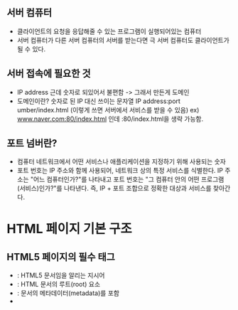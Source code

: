 ## 서버 컴퓨터
- 클라이언트의 요청을 응답해줄 수 있는 프로그램이 실행되어있는 컴퓨터
- 서버 컴퓨터가 다른 서버 컴퓨터의 서버를 받는다면 극 서버 컴퓨터도 클라이언트가 될 수 있다.

## 서버 접속에 필요한 것
- IP address 근데 숫자로 되있어서 불편함 -> 그래서 만든게 도메인
- 도메인이란? 숫자로 된 IP 대신 쓰이는 문자열
	IP address:port umber/index.html (이렇게 쓰면 서버에서 서비스를 받을 수 있음)
  ex)  www.naver.com:80/index.html 인데 :80/index.html을 생략 가능함.
  
## 포트 넘버란?
- 컴퓨터 네트워크에서 어떤 서비스나 애플리케이션을 지정하기 위해 사용되는 숫자
- 포트 번호는 IP 주소와 함께 사용되어, 네트워크 상의 특정 서비스를 식별한다.
    IP 주소는 "어느 컴퓨터인가?"를 나타내고
    포트 번호는 "그 컴퓨터 안의 어떤 프로그램(서비스)인가?"를 나타낸다.
    즉, IP + 포트 조합으로 정확한 대상과 서비스를 찾아간다.

# HTML 페이지 기본 구조
## HTML5 페이지의 필수 태그
- <!DOCTYPE html> : HTML5 문서임을 알리는 지시어
- <html> : HTML 문서의 루트(root) 요소
- <head> : 문서의 메타데이터(metadata)를 포함
- <title> : 문서의 제목을 정의 (브라우저 탭에 표시됨)
- <body> : 실제로 브라우저에 보여지는 콘텐츠를 포함
	
## HTML 태그 특징
	- <start tag> contents </end tag>	<= elements. tree의 요소가 된다.
	- 시작 태그 종료 태그 모두 있는 경우와 시작 태그만 있는 경우가 있다.
	- 태그 속성은 대소문자 구분이 없다
	- 속성 값에 불필요한 공백 문자는 표준에 어긋난다.

# title 속성으로 툴팁 달기
```
  <!DOCTYPE html>
 <html>
 <head>
 <meta charset="utf-8">
 <title>툴팁 달기</title></head>
 <body>
 <h1 title="h1태그로 작성하였습니다.">
 1장 홈페이지</h1>
 <h2 title="h2태그로 작성하였습니다.">
 1절 HTML 언어</h2>
 </body>
 </html>
```
# &lt;p&gt;로 단락 나누기
```
<!DOCTYPE html>
 <html>
 <head>
 <meta charset="utf-8">
 <title>단락 나누기</title></head>
 <body>
 <h3>2 개의 단락 나누기</h3>
 <p>
 HTML 문서도 본문을여러단락으로
나눌수있다. CSS 스타일을 사용하면
단락단위로내어쓰기와들여쓰기가가능하다.</p>
 <p>
여러개의빈칸은하나로취급되며,
엔터키역시하나의빈칸으로처리된다.</p>
 </body>
 </html>
```
# &lt;hr&gt; 태그로 수평선 긋기  
```
<!DOCTYPE html>
 <html>
 <head>
 <meta charset="utf-8">
 <title>수평선 긋기</title></head>
 <body>
 <h3>수평선 긋기</h3>
 <hr>
 <p>hr 태그는 horizontal에서 딴 글자입니다.</p>
 <hr>
 <p>종료 태그&lt;/hr&gt;를 사용하지 않습니다.</p>
 </body>
 </html>
```
# &lt;br&gt;태그로 새로운 줄로 넘어가기
```
 <!DOCTYPE html>
 <html>
 <head>
 <meta charset="utf-8">
 <title>새로운 줄 넘어가기</title>
 </head>
 <body>
 <h3>새로운 줄 넘어가기</h3>
 <hr>
 &lt;br&gt; 태그로 다음 줄로 넘어갑니다.<br>
 2 개의 &lt;br&gt; 태그로 두 번 넘어 갑니다.<br><br>
잘보이나요? 
</body>
 </html>
```
# 문자, 기호, 심볼 입력
- 기호로 여백 표시한 것 - white characters(blank, tab, newline)
  여러번의 탭 스페이스바 엔터를 써도 하나의 빈칸으로 표현됨.
  여러 여백을 만들려면 &nbsp;를 사용. (한 번 쓸 때마다 빈칸 1개)
- HTML5의 문자 : 유니코드 문자셋, UTF-8코드 체계
# &lt;pre&gt;태그 - 개발자의 포맷 그대로 출력
```
<!DOCTYPE html>
 <html>
 <head>
 <meta charset="utf-8">
 <title>개발자의 포맷 그대로 출력</title></head>
 <body>
 <h3>개발자의 포맷그대로출력하기</h3>
 <hr>
 <p>
 &lt;p&gt; 태그를 사용하면
           여러 개의 빈 칸은 하나로, 
            여러 줄은 한 줄에 붙여 출력됩니다.</p>
 <hr>
 <pre>
그러나&lt;pre&gt; 태그를 사용하면
            사용자가입력한
            그대로출력됩니다.
 </pre>
 </body>
 </html>
```
# 텍스트 꾸미기
## HTML 텍스트 꾸미기 태그 정리
| 태그 | 의미 / 이름 | 설명 |
|------|--------------|------|
| `<b>` | Bold (굵게) | 텍스트를 굵게 표시 (의미 없음, 시각적 효과만) |
| `<strong>` | Strong Emphasis | 의미적으로 중요한 텍스트를 굵게 표시 |
| `<i>` | Italic (기울임) | 텍스트를 기울여 표시 (의미 없음, 시각적 효과만) |
| `<em>` | Emphasis | 의미적으로 강조된 텍스트를 기울여 표시 |
| `<u>` | Underline (밑줄) | 텍스트에 밑줄을 긋습니다 |
| `<mark>` | Highlight | 텍스트를 형광펜처럼 강조 (노란색 배경) |
| `<small>` | Small Text | 텍스트를 작게 표시 |
| `<sub>` | Subscript | 아래 첨자 텍스트 (예: H<sub>2</sub>O) |
| `<sup>` | Superscript | 위 첨자 텍스트 (예: E = mc<sup>2</sup>) |
| `<del>` | Deleted Text | 삭제된 텍스트처럼 취소선 표시 |
| `<ins>` | Inserted Text | 추가된 텍스트처럼 밑줄로 표시 |
# 블록 태그와 인라인 태그
## 태그 : 블록 태그와 인라인 태그로 구분.
## 블록 태그
- 항상 새 라인에서 시작하여 출력
- 양 옆에 다른 콘텐트를 배치하지 않고 한 라인 독점 사용
- 가장 많이 사용되는 블록 태그 : <div>
## 인라인 태그
- 블록속에삽입되어블록의일부로출력
- 가장많이사용된인라인태그: <span>

## &lt;div&gt; 블록과 &lt;span&gt; 인라인
```
<!DOCTYPE html>
 <html>
 <head>
 <meta charset="utf-8">
 <title>&lt;div&gt;블록과&lt;span&gt;인라인</title>
 </head>
 <body>
 <h3>사랑</h3>
 <hr>
 <div style="background-color:skyblue; padding:20px;">
내가사람의방언과천사의말을할지라도
<span style="color:red">사랑</span>이없으면
소리나는구리와울리는꽹과리가되고,
 <span style="color:red">사랑</span>이없으면아무
것도아니라.
 </div>
 <p>
 ~우리서로사랑하며살아요~
 </p>
 </body>
 </html>
```
## Block Element
- HTML 요소 중에서 기본적으로 새로운 줄(라인)을 차지하며, 화면 전체 너비(부모 요소의 가로 공간)를 차지하는 요소
- 자기 자신이 줄 바꿈을 만들고, 세로 방향으로 쌓인다(stack)**는 특징
